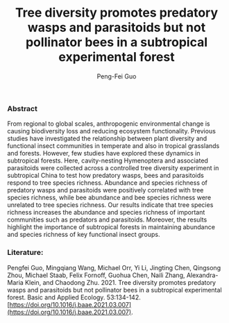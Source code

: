﻿---
layout: post
title:  "Tree diversity promotes predatory wasps and parasitoids but not pollinator bees in a subtropical experimental forest"
author: Peng-Fei Guo
categories: [ Article ]
image: assets/projects/GPF1.jpg
tags: featured
---
### Abstract
From regional to global scales, anthropogenic environmental change is causing biodiversity loss and reducing ecosystem functionality. Previous studies have investigated the relationship between plant diversity and functional insect communities in temperate and also in tropical grasslands and forests. However, few studies have explored these dynamics in subtropical forests. Here, cavity-nesting Hymenoptera and associated parasitoids were collected across a controlled tree diversity experiment in subtropical China to test how predatory wasps, bees and parasitoids respond to tree species richness. Abundance and species richness of predatory wasps and parasitoids were positively correlated with tree species richness, while bee abundance and bee species richness were unrelated to tree species richness. Our results indicate that tree species richness increases the abundance and species richness of important communities such as predators and parasitoids. Moreover, the results highlight the importance of subtropical forests in maintaining abundance and species richness of key functional insect groups.

### Literature:
Pengfei Guo, Mingqiang Wang, Michael Orr, Yi Li, Jingting Chen, Qingsong Zhou, Michael Staab, Felix Fornoff, Guohua Chen, Naili Zhang, Alexandra-Maria Klein, and Chaodong Zhu. 2021. Tree diversity promotes predatory wasps and parasitoids but not pollinator bees in a subtropical experimental forest. Basic and Applied Ecology. 53:134-142. [https://doi.org/10.1016/j.baae.2021.03.007](https://doi.org/10.1016/j.baae.2021.03.007).
